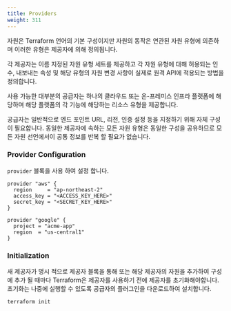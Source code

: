 ```yaml
---
title: Providers
weight: 311
---
```


자원은 Terraform 언어의 기본 구성이지만 자원의 동작은 연관된 자원 유형에 의존하며 이러한 유형은 제공자에 의해 정의됩니다.

각 제공자는 이름 지정된 자원 유형 세트를 제공하고 각 자원 유형에 대해 허용되는 인수, 내보내는 속성 및 해당 유형의 자원 변경 사항이 실제로 원격 API에 적용되는 방법을 정의합니다.

사용 가능한 대부분의 공급자는 하나의 클라우드 또는 온-프레미스 인프라 플랫폼에 해당하며 해당 플랫폼의 각 기능에 해당하는 리소스 유형을 제공합니다.

공급자는 일반적으로 엔드 포인트 URL, 리전, 인증 설정 등을 지정하기 위해 자체 구성이 필요합니다. 동일한 제공자에 속하는 모든 자원 유형은 동일한 구성을 공유하므로 모든 자원 선언에서이 공통 정보를 반복 할 필요가 없습니다.

### Provider Configuration

`provider` 블록을 사용 하여 설정 합니다.

```
provider "aws" {
  region     = "ap-northeast-2"
  access_key = "<ACCESS_KEY_HERE>"
  secret_key = "<SECRET_KEY_HERE>"
}
```

```
provider "google" {
  project = "acme-app"
  region  = "us-central1"
}
```

### Initialization

새 제공자가 명시 적으로 제공자 블록을 통해 또는 해당 제공자의 자원을 추가하여 구성에 추가 될 때마다 Terraform은 제공자를 사용하기 전에 제공자를 초기화해야합니다. 초기화는 나중에 실행할 수 있도록 공급자의 플러그인을 다운로드하여 설치합니다.

```
terraform init
```
